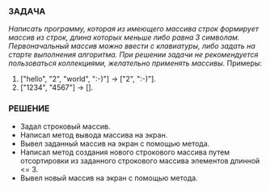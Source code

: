 ### ЗАДАЧА
*Написать программу, которая из имеющего массива строк формирует массив из строк, 
длина которых меньше либо равна 3 символам. Первоначальный массив можно ввести с клавиатуры, 
либо задать на старте выполнения алгоритма. 
При решении задачи не рекомендуется пользоваться коллекциями, желательно применять  массивы.*
Примеры:   
1) ["hello", "2", "world", ":-)"] -> ["2", ":-)"].
2) ["1234", "4567"] -> [].

### РЕШЕНИЕ

* Задал строковый массив.
* Написал метод вывода  массива на экран.
* Вывел заданный массив на экран с помощью метода.
* Написал метод создания нового строкового массива путем отсортировки из заданного строкового массива  элементов длинной <= 3.
* Вывел новый массив на экран с помощью метода. 
